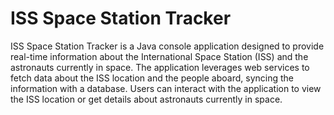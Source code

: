 # ISS Space Station Tracker

ISS Space Station Tracker is a Java console application designed to provide real-time information about the International Space Station (ISS) and the astronauts currently in space.
The application leverages web services to fetch data about the ISS location and the people aboard, syncing the information with a database. Users can interact with the application to view the ISS location or get details about astronauts currently in space.

